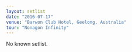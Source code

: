```yaml
---
layout: setlist
date: "2016-07-17"
venue: "Barwon Club Hotel, Geelong, Australia"
tour: "Nonagon Infinity"
---
```


No known setlist.
